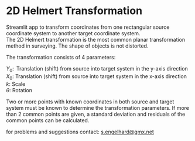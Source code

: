# 2D Helmert Transformation
Streamlit app to transform coordinates from one rectangular source coordinate system to another target coordinate system.  
The 2D Helmert transformation is the most common planar transformation method in surveying. The shape of objects is not distorted.  

The transformation consists of 4 parameters:
            
$Y_0:$&ensp;Translation (shift) from source into target system in the y-axis direction   
$X_0:$ Translation (shift) from source into target system in the x-axis direction  
$k:$ Scale  
$\theta:$ Rotation

Two or more points with known coordinates in both source and target system must be known to determine the transformation parameters.
If more than 2 common points are given, a standard deviation and residuals of the common points can be calculated.

for problems and suggestions contact: s.engelhard@gmx.net